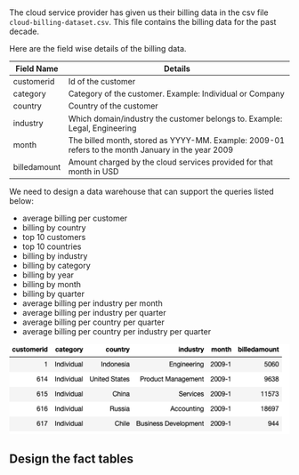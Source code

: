 #

The cloud service provider has given us their billing data in the csv file `cloud-billing-dataset.csv`. This file contains the billing data for the past decade.

Here are the field wise details of the billing data.

| Field Name | Details |
| --- | --- |
customerid	| Id of the customer
category | Category of the customer. Example: Individual or Company
country	| Country of the customer
industry | Which domain/industry the customer belongs to. Example: Legal, Engineering
month | The billed month, stored as YYYY-MM. Example: 2009-01 refers to the month January in the year 2009
billedamount | Amount charged by the cloud services provided for that month in USD


We need to design a data warehouse that can support the queries listed below:
- average billing per customer
- billing by country
- top 10 customers
- top 10 countries
- billing by industry
- billing by category
- billing by year
- billing by month
- billing by quarter
- average billing per industry per month
- average billing per industry per quarter
- average billing per country per quarter
- average billing per country per industry per quarter

![CSV Rows](/Warehousing_and_BI_Tools/imgs/csv-rows.png)

## Design the fact tables

